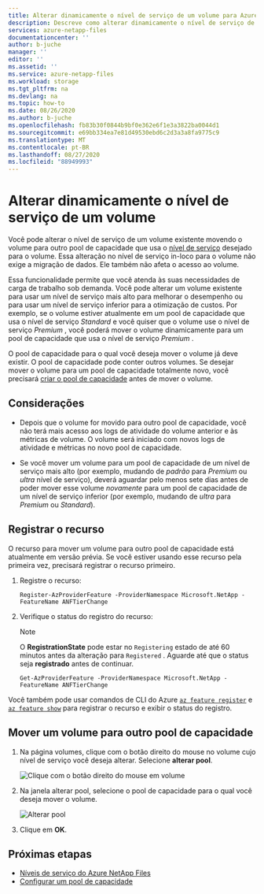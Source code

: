 ```yaml
---
title: Alterar dinamicamente o nível de serviço de um volume para Azure NetApp Files | Microsoft Docs
description: Descreve como alterar dinamicamente o nível de serviço de um volume.
services: azure-netapp-files
documentationcenter: ''
author: b-juche
manager: ''
editor: ''
ms.assetid: ''
ms.service: azure-netapp-files
ms.workload: storage
ms.tgt_pltfrm: na
ms.devlang: na
ms.topic: how-to
ms.date: 08/26/2020
ms.author: b-juche
ms.openlocfilehash: fb83b30f0844b9bf0e362e6f1e3a3822ba0044d1
ms.sourcegitcommit: e69bb334ea7e81d49530ebd6c2d3a3a8fa9775c9
ms.translationtype: MT
ms.contentlocale: pt-BR
ms.lasthandoff: 08/27/2020
ms.locfileid: "88949993"
---
```

# <a name="dynamically-change-the-service-level-of-a-volume"></a>Alterar dinamicamente o nível de serviço de um volume

Você pode alterar o nível de serviço de um volume existente movendo o volume para outro pool de capacidade que usa o [nível de serviço](azure-netapp-files-service-levels.md) desejado para o volume. Essa alteração no nível de serviço in-loco para o volume não exige a migração de dados. Ele também não afeta o acesso ao volume.  

Essa funcionalidade permite que você atenda às suas necessidades de carga de trabalho sob demanda.  Você pode alterar um volume existente para usar um nível de serviço mais alto para melhorar o desempenho ou para usar um nível de serviço inferior para a otimização de custos. Por exemplo, se o volume estiver atualmente em um pool de capacidade que usa o nível de serviço *Standard* e você quiser que o volume use o nível de serviço *Premium* , você poderá mover o volume dinamicamente para um pool de capacidade que usa o nível de serviço *Premium* .  

O pool de capacidade para o qual você deseja mover o volume já deve existir. O pool de capacidade pode conter outros volumes.  Se desejar mover o volume para um pool de capacidade totalmente novo, você precisará [criar o pool de capacidade](azure-netapp-files-set-up-capacity-pool.md) antes de mover o volume.  

## <a name="considerations"></a>Considerações

* Depois que o volume for movido para outro pool de capacidade, você não terá mais acesso aos logs de atividade do volume anterior e às métricas de volume. O volume será iniciado com novos logs de atividade e métricas no novo pool de capacidade.

* Se você mover um volume para um pool de capacidade de um nível de serviço mais alto (por exemplo, mudando de *padrão* para *Premium* ou *ultra* nível de serviço), deverá aguardar pelo menos sete dias antes de poder mover esse volume *novamente* para um pool de capacidade de um nível de serviço inferior (por exemplo, mudando de *ultra* para *Premium* ou *Standard*).  

## <a name="register-the-feature"></a>Registrar o recurso

O recurso para mover um volume para outro pool de capacidade está atualmente em versão prévia. Se você estiver usando esse recurso pela primeira vez, precisará registrar o recurso primeiro.

1. Registre o recurso: 

    ```azurepowershell-interactive
    Register-AzProviderFeature -ProviderNamespace Microsoft.NetApp -FeatureName ANFTierChange
    ```

2. Verifique o status do registro do recurso: 

    > [!NOTE]
    > O **RegistrationState** pode estar no `Registering` estado de até 60 minutos antes da alteração para `Registered` . Aguarde até que o status seja **registrado** antes de continuar.

    ```azurepowershell-interactive
    Get-AzProviderFeature -ProviderNamespace Microsoft.NetApp -FeatureName ANFTierChange
    ```
Você também pode usar comandos de CLI do Azure [`az feature register`](https://docs.microsoft.com/cli/azure/feature?view=azure-cli-latest#az-feature-register) e [`az feature show`](https://docs.microsoft.com/cli/azure/feature?view=azure-cli-latest#az-feature-show) para registrar o recurso e exibir o status do registro. 

## <a name="move-a-volume-to-another-capacity-pool"></a>Mover um volume para outro pool de capacidade

1.  Na página volumes, clique com o botão direito do mouse no volume cujo nível de serviço você deseja alterar. Selecione **alterar pool**.

    ![Clique com o botão direito do mouse em volume](../media/azure-netapp-files/right-click-volume.png)

2. Na janela alterar pool, selecione o pool de capacidade para o qual você deseja mover o volume. 

    ![Alterar pool](../media/azure-netapp-files/change-pool.png)

3.  Clique em **OK**.


## <a name="next-steps"></a>Próximas etapas  

* [Níveis de serviço do Azure NetApp Files](azure-netapp-files-service-levels.md)
* [Configurar um pool de capacidade](azure-netapp-files-set-up-capacity-pool.md)
